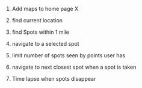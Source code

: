 
1) Add maps to home page X

2) find current location 

3) find Spots within 1 mile

4) navigate to a selected spot

5) limit number of spots seen by points user has

6) navigate to next closest spot when a spot is taken

7) Time lapse when spots disappear
